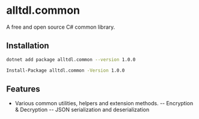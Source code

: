 # alltdl.common

A free and open source C# common library.

## Installation
~~~sh
dotnet add package alltdl.common --version 1.0.0
~~~

~~~sh
Install-Package alltdl.common -Version 1.0.0
~~~

## Features
- Various common utilities, helpers and extension methods.
-- Encryption & Decryption
-- JSON serialization and deserialization
